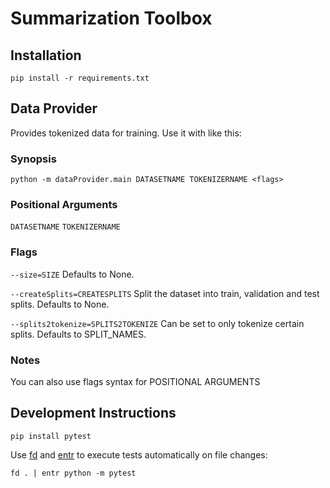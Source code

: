 # Summarization Toolbox

## Installation

```
pip install -r requirements.txt
```

## Data Provider

Provides tokenized data for training. Use it with like this:

### Synopsis

`python -m dataProvider.main DATASETNAME TOKENIZERNAME <flags>`

### Positional Arguments

`DATASETNAME`
`TOKENIZERNAME`

### Flags

`--size=SIZE`
Defaults to None.

`--createSplits=CREATESPLITS`
Split the dataset into train, validation and test splits. Defaults to None.

`--splits2tokenize=SPLITS2TOKENIZE`
Can be set to only tokenize certain splits. Defaults to SPLIT_NAMES.

### Notes

You can also use flags syntax for POSITIONAL ARGUMENTS

## Development Instructions

```
pip install pytest
```

Use [fd](https://github.com/sharkdp/fd) and [entr](https://eradman.com/entrproject/) to execute tests automatically on file changes:

```
fd . | entr python -m pytest
```
